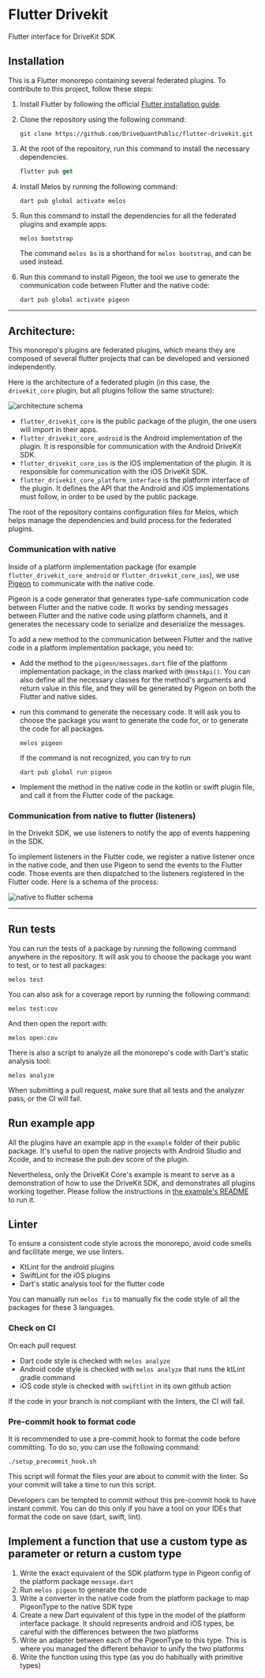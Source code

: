# Flutter Drivekit

Flutter interface for DriveKit SDK

## Installation

This is a Flutter monorepo containing several federated plugins.
To contribute to this project, follow these steps:

1.  Install Flutter by following the official [Flutter installation guide](https://docs.flutter.dev/get-started/install).

2.  Clone the repository using the following command:

    ```shell
    git clone https://github.com/DriveQuantPublic/flutter-drivekit.git
    ```

3.  At the root of the repository, run this command to install the necessary dependencies.

    ```dart
    flutter pub get
    ```

4.  Install Melos by running the following command:

    ```shell
    dart pub global activate melos
    ```

5.  Run this command to install the dependencies for all the federated plugins and example apps:

    ```shell
    melos bootstrap
    ```

    The command `melos bs` is a shorthand for `melos bootstrap`, and can be used instead.

6.  Run this command to install Pigeon, the tool we use to generate the communication code between Flutter and the native code:

    ```shell
    dart pub global activate pigeon
    ```

---

## Architecture:

This monorepo's plugins are federated plugins, which means they are composed of several flutter projects that can be developed and versioned independently.

Here is the architecture of a federated plugin (in this case, the `drivekit_core` plugin, but all plugins follow the same structure):

![architecture schema](doc/drivekit_core_plugin_architecture.png)

- `flutter_drivekit_core` is the public package of the plugin, the one users will import in their apps.
- `flutter_drivekit_core_android` is the Android implementation of the plugin. It is responsible for communication with the Android DriveKit SDK.
- `flutter_drivekit_core_ios` is the iOS implementation of the plugin. It is responsible for communication with the iOS DriveKit SDK.
- `flutter_drivekit_core_platform_interface` is the platform interface of the plugin. It defines the API that the Android and iOS implementations must follow, in order to be used by the public package.

The root of the repository contains
configuration files for Melos, which helps manage the dependencies and build process for the federated plugins.

### Communication with native

Inside of a platform implementation package (for example `flutter_drivekit_core_android` or `flutter_drivekit_core_ios`), we use [Pigeon](https://pub.dev/packages/pigeon) to communicate with the native code.

Pigeon is a code generator that generates type-safe communication code between Flutter and the native code. It works by sending messages between Flutter and the native code using platform channels, and it generates the necessary code to serialize and deserialize the messages.

To add a new method to the communication between Flutter and the native code in a platform implementation package, you need to:

- Add the method to the `pigeon/messages.dart` file of the platform implementation package, in the class marked with `@HostApi()`. You can also define all the necessary classes for the method's arguments and return value in this file, and they will be generated by Pigeon on both the Flutter and native sides.
- run this command to generate the necessary code. It will ask you to choose the package you want to generate the code for, or to generate the code for all packages.

  ```shell
  melos pigeon
  ```

  If the command is not recognized, you can try to run

  ```shell
  dart pub global run pigeon
  ```

- Implement the method in the native code in the kotlin or swift plugin file, and call it from the Flutter code of the package.

### Communication from native to flutter (listeners)

In the Drivekit SDK, we use listeners to notify the app of events happening in the SDK.

To implement listeners in the Flutter code, we register a native listener once in the native code, and then use Pigeon to send the events to the Flutter code. Those events are then dispatched to the listeners registered in the Flutter code. Here is a schema of the process:

![native to flutter schema](doc/native_to_flutter_communication.png)

---

## Run tests

You can run the tests of a package by running the following command anywhere in the repository. It will ask you to choose the package you want to test, or to test all packages:

```shell
melos test
```

You can also ask for a coverage report by running the following command:

```shell
melos test:cov
```

And then open the report with:

```shell
melos open:cov
```

There is also a script to analyze all the monorepo's code with Dart's static analysis tool:

```shell
melos analyze
```

When submitting a pull request, make sure that all tests and the analyzer pass, or the CI will fail.

## Run example app

All the plugins have an example app in the `example` folder of their public package. It's useful to open the native projects with Android Studio and Xcode, and to increase the pub.dev score of the plugin.

Nevertheless, only the DriveKit Core's example is meant to serve as a demonstration of how to use the DriveKit SDK, and demonstrates all plugins working together. Please follow the instructions in [the example's README](packages/drivekit_core/flutter_drivekit_core/example/README.md) to run it.

## Linter

To ensure a consistent code style across the monorepo, avoid code smells and facilitate merge, we use linters.

- KtLint for the android plugins
- SwiftLint for the iOS plugins
- Dart's static analysis tool for the flutter code

You can manually run `melos fix` to manually fix the code style of all the
packages for these 3 languages.

### Check on CI

On each pull request

- Dart code style is checked with `melos analyze`
- Android code style is checked with `melos analyze` that runs the ktLint gradle command
- iOS code style is checked with `swiftlint` in its own github action

If the code in your branch is not compliant with the linters, the CI will fail.

### Pre-commit hook to format code

It is recommended to use a pre-commit hook to format the code before committing. To do so, you can use the following command:

```shell
./setup_precommit_hook.sh
```

This script will format the files your are about to commit with the linter. So your commit will take a time to run this script.

Developers can be tempted to commit without this pre-commit hook to have instant commit. You can do this only if you have a tool on your IDEs that format the code on save (dart, swift, lint).

## Implement a function that use a custom type as parameter or return a custom type

1. Write the exact equivalent of the SDK platform type in Pigeon config of the platform package `message.dart`
2. Run `melos pigeon` to generate the code
3. Write a converter in the native code from the platform package to map PigeonType to the native SDK type
4. Create a new Dart equivalent of this type in the model of the platform interface package. It should represents android and iOS types, be careful with the differences between the two platforms
5. Write an adapter between each of the PigeonType to this type. This is where you managed the different behavior to unify the two platforms
6. Write the function using this type (as you do habitually with primitive types)
